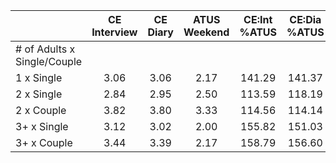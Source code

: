 
|                      | CE<br>Interview |  CE<br>Diary | ATUS<br>Weekend | CE:Int<br>%ATUS | CE:Dia<br>%ATUS |
| -------------------- | :----------: | :----------: | :----------: | :----------: | :----------: |
| # of Adults x Single/Couple |              |              |              |              |              |
| 1 x Single           |         3.06 |         3.06 |         2.17 |       141.29 |       141.37 |
| 2 x Single           |         2.84 |         2.95 |         2.50 |       113.59 |       118.19 |
| 2 x Couple           |         3.82 |         3.80 |         3.33 |       114.56 |       114.14 |
| 3+ x Single          |         3.12 |         3.02 |         2.00 |       155.82 |       151.03 |
| 3+ x Couple          |         3.44 |         3.39 |         2.17 |       158.79 |       156.60 |

